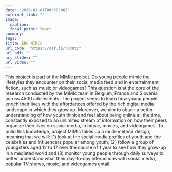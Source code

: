 ```yaml
---
date: "2020-01-01T00:00:00Z"
external_link: ""
image:
  caption: 
  focal_point: Smart
summary: 
tags:
title: ERC MIMIc
url_code: "https://osf.io/r8c9t/"
url_pdf: ""
url_slides: ""
url_video: ""
---
```


This project is part of the [MIMIc project](http://www.projectmimic.eu). Do young people mimic the lifestyles they encounter on their social media feed and in entertainment fiction, such as music or videogames? This question is at the core of the research conducted by the MIMIc team in Belgium, France and Slovenia across 4500 adolescents. The project seeks to learn how young people enrich their lives with the affordances offered by the rich digital media landscape in which they grow up. Moreover, we aim to obtain a better understanding of how youth think and feel about being online all the time, constantly exposed to an unlimited stream of information on how their peers organize their lives on social media, in music, movies, and videogames. To build this knowledge, project MIMIc takes up a multi-method design, meaning that we will: (1) look at the social media profiles of youth and the celebrities and influencers popular among youth, (2) follow a group of youngsters aged 12 to 17 over the course of 1 year to see how they grow-up in a mediated world and (3) monitor young people through daily surveys to better understand what their day-to-day interactions with social media, popular TV shows, music, and videogames entail.